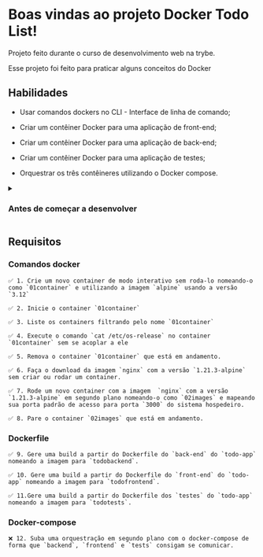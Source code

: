 # Boas vindas ao projeto Docker Todo List!
  Projeto feito durante o curso de desenvolvimento web na trybe.

  Esse projeto foi feito para praticar alguns conceitos do Docker

## Habilidades
  - Usar comandos dockers no CLI - Interface de linha de comando;

  - Criar um contêiner Docker para uma aplicação de front-end;

  - Criar um contêiner Docker para uma aplicação de back-end;

  - Criar um contêiner Docker para uma aplicação de testes;

  - Orquestrar os três contêineres utilizando o Docker compose.

<details>
  <summary>
    <h3>
      Antes de começar a desenvolver
    </h3>
    </summary>

1. Clone o repositório
  * `git clone git@github.com:mabiiak/docker-todo-list.git`
  * Entre na pasta do repositório que você acabou de clonar:
    * `cd docker-todo-list`

2. Instale as dependências:
    * `npm install`

3. Crie uma branch a partir da branch `master`

  * Verifique que você está na branch `master`
    * Exemplo: `git branch`
  * Se não estiver, mude para a branch `master`
    * Exemplo: `git checkout master`
  * Agora, crie uma branch onde você vai guardar os commits do seu projeto
    * Você deve criar uma branch no seguinte formato: `nome-de-usuario-nome-do-projeto`
    * Exemplo:
      * `git checkout -b nome-docker-todo-list`

4. Adicione a sua branch com o novo `commit` ao repositório remoto

  - Usando o exemplo anterior:
    - `git push -u origin nome-docker-todo-list`

5. Crie um novo `Pull Request` _(PR)_
  * Vá até a página de _Pull Requests_ do repositório no GitHub: [docker-todo-list](https://github.com/mabiiak/docker-todo-list/pulls) 
  * Clique no botão verde _"New pull request"_
  * Clique na caixa de seleção _"Compare"_ e escolha a sua branch **com atenção**
  * Clique no botão verde _"Create pull request"_
  * Adicione uma descrição para o _Pull Request_ e clique no botão verde _"Create pull request"_
  * **Não se preocupe em preencher mais nada por enquanto!**
  * Volte até a [página de _Pull Requests_ do repositório](https://github.com/mabiiak/docker-todo-list/pulls) e confira que o seu _Pull Request_ está criado
</details>

## Requisitos

### Comandos docker

    ✅ 1. Crie um novo container de modo interativo sem roda-lo nomeando-o como `01container` e utilizando a imagem `alpine` usando a versão `3.12`

    ✅ 2. Inicie o container `01container`

    ✅ 3. Liste os containers filtrando pelo nome `01container`

    ✅ 4. Execute o comando `cat /etc/os-release` no container `01container` sem se acoplar a ele

    ✅ 5. Remova o container `01container` que está em andamento.

    ✅ 6. Faça o download da imagem `nginx` com a versão `1.21.3-alpine` sem criar ou rodar um container.

    ✅ 7. Rode um novo container com a imagem  `nginx` com a versão `1.21.3-alpine` em segundo plano nomeando-o como `02images` e mapeando sua porta padrão de acesso para porta `3000` do sistema hospedeiro.

    ✅ 8. Pare o container `02images` que está em andamento.

### Dockerfile

    ✅ 9. Gere uma build a partir do Dockerfile do `back-end` do `todo-app` nomeando a imagem para `todobackend`.

    ✅ 10. Gere uma build a partir do Dockerfile do `front-end` do `todo-app` nomeando a imagem para `todofrontend`.

    ✅ 11.Gere uma build a partir do Dockerfile dos `testes` do `todo-app` nomeando a imagem para `todotests`.

### Docker-compose

    ❌ 12. Suba uma orquestração em segundo plano com o docker-compose de forma que `backend`, `frontend` e `tests` consigam se comunicar.
